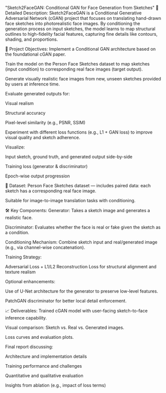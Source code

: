 "Sketch2FaceGAN: Conditional GAN for Face Generation from Sketches"
🎨 Detailed Description:
Sketch2FaceGAN is a Conditional Generative Adversarial Network (cGAN) project that focuses on translating hand-drawn face sketches into photorealistic face images. By conditioning the generation process on input sketches, the model learns to map structural outlines to high-fidelity facial features, capturing fine details like contours, shading, and proportions.

📌 Project Objectives:
Implement a Conditional GAN architecture based on the foundational cGAN paper.

Train the model on the Person Face Sketches dataset to map sketches (input condition) to corresponding real face images (target output).

Generate visually realistic face images from new, unseen sketches provided by users at inference time.

Evaluate generated outputs for:

Visual realism

Structural accuracy

Pixel-level similarity (e.g., PSNR, SSIM)

Experiment with different loss functions (e.g., L1 + GAN loss) to improve visual quality and sketch adherence.

Visualize:

Input sketch, ground truth, and generated output side-by-side

Training loss (generator & discriminator)

Epoch-wise output progression

📂 Dataset:
Person Face Sketches dataset — includes paired data: each sketch has a corresponding real face image.

Suitable for image-to-image translation tasks with conditioning.

🛠 Key Components:
Generator: Takes a sketch image and generates a realistic face.

Discriminator: Evaluates whether the face is real or fake given the sketch as a condition.

Conditioning Mechanism: Combine sketch input and real/generated image (e.g., via channel-wise concatenation).

Training Strategy:

Adversarial Loss + L1/L2 Reconstruction Loss for structural alignment and texture realism

Optional enhancements:

Use of U-Net architecture for the generator to preserve low-level features.

PatchGAN discriminator for better local detail enforcement.

📈 Deliverables:
Trained cGAN model with user-facing sketch-to-face inference capability.

Visual comparison: Sketch vs. Real vs. Generated images.

Loss curves and evaluation plots.

Final report discussing:

Architecture and implementation details

Training performance and challenges

Quantitative and qualitative evaluation

Insights from ablation (e.g., impact of loss terms)

